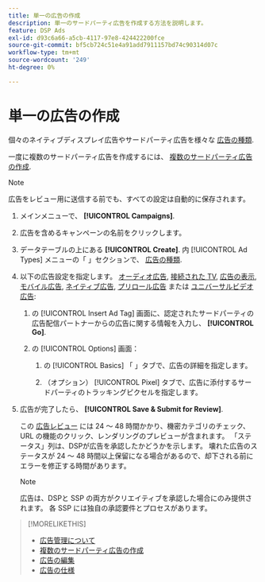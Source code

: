 ```yaml
---
title: 単一の広告の作成
description: 単一のサードパーティ広告を作成する方法を説明します。
feature: DSP Ads
exl-id: d93c6a66-a5cb-4117-97e8-424422200fce
source-git-commit: bf5cb724c51e4a91add7911157bd74c90314d07c
workflow-type: tm+mt
source-wordcount: '249'
ht-degree: 0%

---
```


# 単一の広告の作成

個々のネイティブディスプレイ広告やサードパーティ広告を様々な [広告の種類](ad-about.md#ad-types).

一度に複数のサードパーティ広告を作成するには、 [複数のサードパーティ広告の作成](ad-create-multiple.md).

>[!NOTE]
>
>広告をレビュー用に送信する前でも、すべての設定は自動的に保存されます。

1. メインメニューで、 **[!UICONTROL Campaigns]**.

1. 広告を含めるキャンペーンの名前をクリックします。

1. データテーブルの上にある **[!UICONTROL Create]**. 内 [!UICONTROL Ad Types] メニューの「 」セクションで、 [広告の種類](ad-about.md#ad-types).

1. 以下の広告設定を指定します。 [オーディオ広告](ad-settings-audio.md), [接続された TV](ad-settings-connected-tv.md), [広告の表示](ad-settings-display.md), [モバイル広告](ad-settings-mobile.md), [ネイティブ広告](ad-settings-native.md), [プリロール広告](ad-settings-pre-roll.md) または [ユニバーサルビデオ広告](ad-settings-universal-video.md):

   1. の [!UICONTROL Insert Ad Tag] 画面に、認定されたサードパーティの広告配信パートナーからの広告に関する情報を入力し、 **[!UICONTROL Go]**.

   1. の [!UICONTROL Options] 画面：

      1. の [!UICONTROL Basics] 「 」タブで、広告の詳細を指定します。

      1. （オプション） [!UICONTROL Pixel] タブで、広告に添付するサードパーティのトラッキングピクセルを指定します。

1. 広告が完了したら、 **[!UICONTROL Save & Submit for Review]**.

   この [広告レビュー](ad-about.md) には 24 ～ 48 時間かかり、機密カテゴリのチェック、URL の機能のクリック、レンダリングのプレビューが含まれます。 「ステータス」列は、DSPが広告を承認したかどうかを示します。 壊れた広告のステータスが 24 ～ 48 時間以上保留になる場合があるので、却下される前にエラーを修正する時間があります。

   >[!NOTE]
   >
   >広告は、DSPと SSP の両方がクリエイティブを承認した場合にのみ提供されます。 各 SSP には独自の承認要件とプロセスがあります。

>[!MORELIKETHIS]
>
>* [広告管理について](ad-about.md)
>* [複数のサードパーティ広告の作成](ad-create-multiple.md)
>* [広告の編集](ad-edit.md)
>* [広告の仕様](ad-specs.md)

